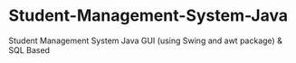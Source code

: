 # Student-Management-System-Java
Student Management System Java GUI (using Swing and awt package) &amp; SQL Based
